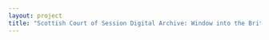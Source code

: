 ```yaml
--- 
layout: project 
title: "Scottish Court of Session Digital Archive: Window into the British Atlantic, 1759-1834" 
---
```



